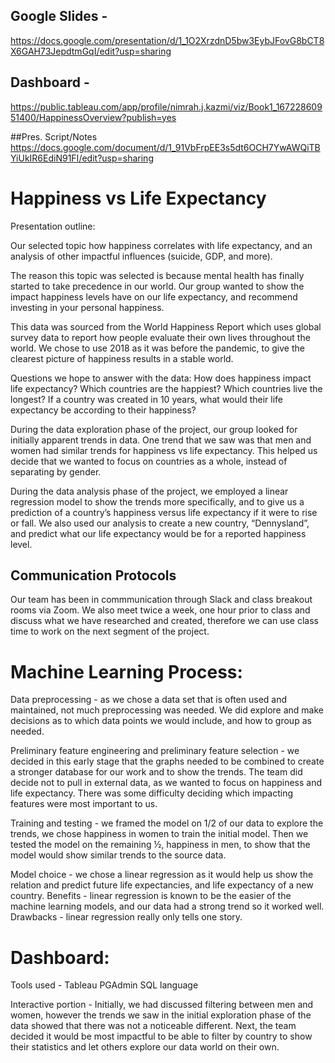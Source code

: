 ## Google Slides - 
https://docs.google.com/presentation/d/1_1O2XrzdnD5bw3EybJFovG8bCT8X6GAH73JepdtmGqI/edit?usp=sharing

## Dashboard - 
https://public.tableau.com/app/profile/nimrah.j.kazmi/viz/Book1_16722860951400/HappinessOverview?publish=yes

##Pres. Script/Notes
https://docs.google.com/document/d/1_91VbFrpEE3s5dt6OCH7YwAWQiTBYiUkIR6EdiN91FI/edit?usp=sharing

# Happiness vs Life Expectancy 

Presentation outline:

Our selected topic how happiness correlates with life expectancy, and an analysis of other impactful influences (suicide, GDP, and more).

The reason this topic was selected is because mental health has finally started to take precedence in our world. Our group wanted to show the impact happiness levels have on our life expectancy, and recommend investing in your personal happiness.

This data was sourced from the World Happiness Report which uses global survey data to report how people evaluate their own lives throughout the world. We chose to use 2018 as it was before the pandemic, to give the clearest picture of happiness results in a stable world.

Questions we hope to answer with the data:
How does happiness impact life expectancy?
Which countries are the happiest?
Which countries live the longest?
If a country was created in 10 years, what would their life expectancy be according to their happiness?

During the data exploration phase of the project, our group looked for initially apparent trends in data. One trend that we saw was that men and women had similar trends for happiness vs life expectancy. This helped us decide that we wanted to focus on countries as a whole, instead of separating by gender.

During the data analysis phase of the project, we employed a linear regression model to show the trends more specifically, and to give us a prediction of a country’s happiness versus life expectancy if it were to rise or fall. We also used our analysis to create a new country, “Dennysland”, and predict what our life expectancy would be for a reported happiness level.


## Communication Protocols
Our team has been in commmunication through Slack and class breakout rooms via Zoom. We also meet twice a week, one hour prior to class and discuss what we have researched and created, therefore we can use class time to work on the next segment of the project. 


# Machine Learning Process: 

Data preprocessing - as we chose a data set that is often used and maintained, not much preprocessing was needed. We did explore and make decisions as to which data points we would include, and how to group as needed.

Preliminary feature engineering and preliminary feature selection - we decided in this early stage that the graphs needed to be combined to create a stronger database for our work and to show the trends. The team did decide not to pull in external data, as we wanted to focus on happiness and life expectancy. There was some difficulty deciding which impacting features were most important to us.

Training and testing - we framed the model on 1/2 of our data to explore the trends, we chose happiness in women to train the initial model. Then we tested the model on the remaining ½, happiness in men, to show that the model would show similar trends to the source data. 


Model choice - we chose a linear regression as it would help us show the relation and predict future life expectancies, and life expectancy of a new country.
Benefits - linear regression is known to be the easier of the machine learning models, and our data had a strong trend so it worked well.
Drawbacks - linear regression really only tells one story.


# Dashboard:
Tools used -
Tableau
PGAdmin
SQL language

Interactive portion - Initially, we had discussed filtering between men and women, however the trends we saw in the initial exploration phase of the data showed that there was not a noticeable different. Next, the team decided it would be most impactful to be able to filter by country to show their statistics and let others explore our data world on their own. 

